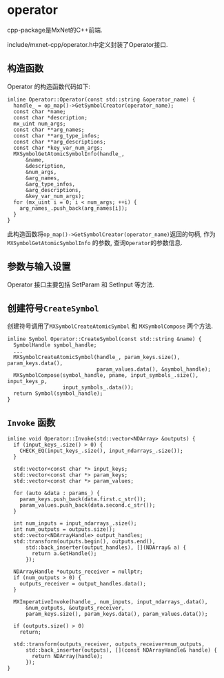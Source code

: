 operator
====

cpp-package是MxNet的C++前端.

include/mxnet-cpp/operator.h中定义封装了Operator接口.


构造函数
---
Operator 的构造函数代码如下:

```
inline Operator::Operator(const std::string &operator_name) {
  handle_ = op_map()->GetSymbolCreator(operator_name);
  const char *name;
  const char *description;
  mx_uint num_args;
  const char **arg_names;
  const char **arg_type_infos;
  const char **arg_descriptions;
  const char *key_var_num_args;
  MXSymbolGetAtomicSymbolInfo(handle_,
      &name,
      &description,
      &num_args,
      &arg_names,
      &arg_type_infos,
      &arg_descriptions,
      &key_var_num_args);
  for (mx_uint i = 0; i < num_args; ++i) {
    arg_names_.push_back(arg_names[i]);
  }
}
```

 此构造函数将`op_map()->GetSymbolCreator(operator_name)`返回的句柄, 作为`MXSymbolGetAtomicSymbolInfo` 的参数, 查询`Operator`的参数信息.

参数与输入设置
----
Operator 接口主要包括 SetParam 和 SetInput 等方法.


创建符号`CreateSymbol`
----
创建符号调用了`MXSymbolCreateAtomicSymbol` 和 `MXSymbolCompose` 两个方法.
```
inline Symbol Operator::CreateSymbol(const std::string &name) {
  SymbolHandle symbol_handle;
  ...
  MXSymbolCreateAtomicSymbol(handle_, param_keys.size(), param_keys.data(),
                             param_values.data(), &symbol_handle);
  MXSymbolCompose(symbol_handle, pname, input_symbols_.size(), input_keys_p,
                  input_symbols_.data());
  return Symbol(symbol_handle);
}
```

`Invoke` 函数
----
```
inline void Operator::Invoke(std::vector<NDArray> &outputs) {
  if (input_keys_.size() > 0) {
    CHECK_EQ(input_keys_.size(), input_ndarrays_.size());
  }

  std::vector<const char *> input_keys;
  std::vector<const char *> param_keys;
  std::vector<const char *> param_values;

  for (auto &data : params_) {
    param_keys.push_back(data.first.c_str());
    param_values.push_back(data.second.c_str());
  }

  int num_inputs = input_ndarrays_.size();
  int num_outputs = outputs.size();
  std::vector<NDArrayHandle> output_handles;
  std::transform(outputs.begin(), outputs.end(),
      std::back_inserter(output_handles), [](NDArray& a) {
        return a.GetHandle();
      });

  NDArrayHandle *outputs_receiver = nullptr;
  if (num_outputs > 0) {
    outputs_receiver = output_handles.data();
  }

  MXImperativeInvoke(handle_, num_inputs, input_ndarrays_.data(),
      &num_outputs, &outputs_receiver,
      param_keys.size(), param_keys.data(), param_values.data());

  if (outputs.size() > 0)
    return;

  std::transform(outputs_receiver, outputs_receiver+num_outputs,
      std::back_inserter(outputs), [](const NDArrayHandle& handle) {
        return NDArray(handle);
      });
}
```
